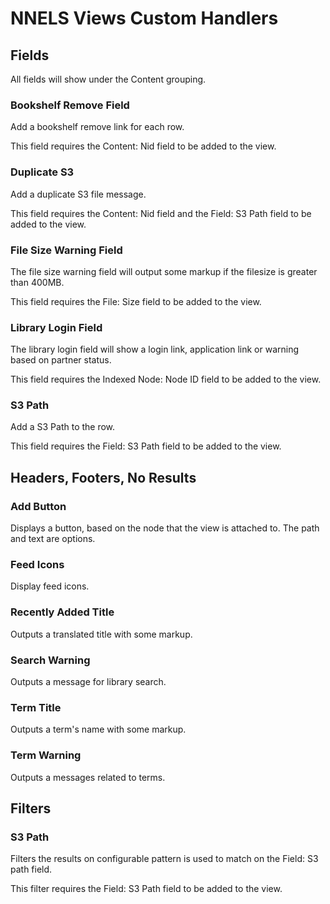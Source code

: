 # NNELS Views Custom Handlers

## Fields

All fields will show under the Content grouping.

### Bookshelf Remove Field

Add a bookshelf remove link for each row.

This field requires the Content: Nid field to be added to the view.

### Duplicate S3

Add a duplicate S3 file message.

This field requires the Content: Nid field and the Field: S3 Path field to be added to the view.

### File Size Warning Field

The file size warning field will output some markup if the filesize is greater than 400MB.

This field requires the File: Size field to be added to the view.

### Library Login Field

The library login field will show a login link, application link or warning based on partner status.

This field requires the Indexed Node: Node ID field to be added to the view.

### S3 Path

Add a S3 Path to the row.

This field requires the Field: S3 Path field to be added to the view.

## Headers, Footers, No Results

### Add Button

Displays a button, based on the node that the view is attached to. The path and text are options.

### Feed Icons

Display feed icons.

### Recently Added Title

Outputs a translated title with some markup.

### Search Warning

Outputs a message for library search.

### Term Title

Outputs a term's name with some markup.

### Term Warning

Outputs a messages related to terms.

## Filters

### S3 Path

Filters the results on configurable pattern is used to match on the Field: S3 path field.

This filter requires the Field: S3 Path field to be added to the view.